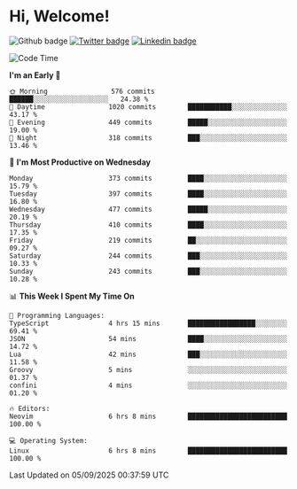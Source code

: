   # Hi, Welcome!
  ![Github badge](https://img.shields.io/github/followers/kraken-afk.svg?style=social&label=Follow&maxAge=2592000)
  [![Twitter badge](https://img.shields.io/badge/-Twitter-00acee?style=flat-square&logo=Twitter&logoColor=white)](https://twitter.com/trshppl)
  [![Linkedin badge](https://img.shields.io/badge/LinkedIn-0077B5?style=flat-square&logo=linkedin&logoColor=white)](https://www.linkedin.com/in/noveanrer)
<!--START_SECTION:waka-->
![Code Time](http://img.shields.io/badge/Code%20Time-1%2C208%20hrs%2031%20mins-blue)

**I'm an Early 🐤** 

```text
🌞 Morning                576 commits         ██████░░░░░░░░░░░░░░░░░░░   24.38 % 
🌆 Daytime                1020 commits        ███████████░░░░░░░░░░░░░░   43.17 % 
🌃 Evening                449 commits         █████░░░░░░░░░░░░░░░░░░░░   19.00 % 
🌙 Night                  318 commits         ███░░░░░░░░░░░░░░░░░░░░░░   13.46 % 
```
📅 **I'm Most Productive on Wednesday** 

```text
Monday                   373 commits         ████░░░░░░░░░░░░░░░░░░░░░   15.79 % 
Tuesday                  397 commits         ████░░░░░░░░░░░░░░░░░░░░░   16.80 % 
Wednesday                477 commits         █████░░░░░░░░░░░░░░░░░░░░   20.19 % 
Thursday                 410 commits         ████░░░░░░░░░░░░░░░░░░░░░   17.35 % 
Friday                   219 commits         ██░░░░░░░░░░░░░░░░░░░░░░░   09.27 % 
Saturday                 244 commits         ███░░░░░░░░░░░░░░░░░░░░░░   10.33 % 
Sunday                   243 commits         ███░░░░░░░░░░░░░░░░░░░░░░   10.28 % 
```


📊 **This Week I Spent My Time On** 

```text
💬 Programming Languages: 
TypeScript               4 hrs 15 mins       █████████████████░░░░░░░░   69.41 % 
JSON                     54 mins             ████░░░░░░░░░░░░░░░░░░░░░   14.72 % 
Lua                      42 mins             ███░░░░░░░░░░░░░░░░░░░░░░   11.58 % 
Groovy                   5 mins              ░░░░░░░░░░░░░░░░░░░░░░░░░   01.37 % 
confini                  4 mins              ░░░░░░░░░░░░░░░░░░░░░░░░░   01.20 % 

🔥 Editors: 
Neovim                   6 hrs 8 mins        █████████████████████████   100.00 % 

💻 Operating System: 
Linux                    6 hrs 8 mins        █████████████████████████   100.00 % 
```


 Last Updated on 05/09/2025 00:37:59 UTC
<!--END_SECTION:waka-->